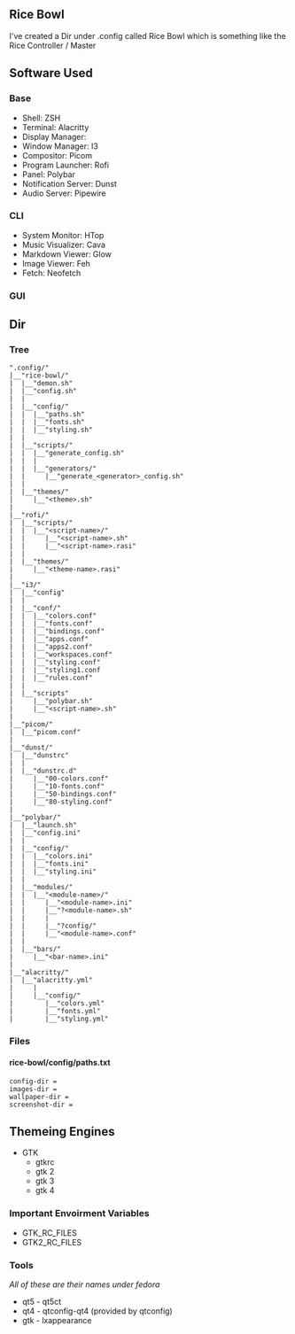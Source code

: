 ## Rice Bowl

I've created a Dir under .config called Rice Bowl which is something like the Rice Controller / Master

## Software Used

### Base

- Shell: ZSH
- Terminal: Alacritty
- Display Manager:
- Window Manager: I3
- Compositor: Picom
- Program Launcher: Rofi
- Panel: Polybar
- Notification Server: Dunst
- Audio Server: Pipewire

### CLI

- System Monitor: HTop
- Music Visualizer: Cava
- Markdown Viewer: Glow
- Image Viewer: Feh
- Fetch: Neofetch

### GUI

## Dir

### Tree

```
".config/"
|__"rice-bowl/"
|  |__"demon.sh"
|  |__"config.sh"
|  |
|  |__"config/"
|  |  |__"paths.sh"
|  |  |__"fonts.sh"
|  |  |__"styling.sh"
|  |
|  |__"scripts/"
|  |  |__"generate_config.sh"
|  |  |
|  |  |__"generators/"
|  |     |__"generate_<generator>_config.sh"
|  |
|  |__"themes/"
|     |__"<theme>.sh"
|
|__"rofi/"
|  |__"scripts/"
|  |  |__"<script-name>/"
|  |     |__"<script-name>.sh"
|  |     |__"<script-name>.rasi" 
|  |  
|  |__"themes/"
|     |__"<theme-name>.rasi"
|
|__"i3/"
|  |__"config"
|  |
|  |__"conf/"
|  |  |__"colors.conf"
|  |  |__"fonts.conf"
|  |  |__"bindings.conf"
|  |  |__"apps.conf"
|  |  |__"apps2.conf"
|  |  |__"workspaces.conf"
|  |  |__"styling.conf"
|  |  |__"styling1.conf
|  |  |__"rules.conf"
|  |
|  |__"scripts"
|     |__"polybar.sh"
|     |__"<script-name>.sh"
|
|__"picom/"
|  |__"picom.conf"
|
|__"dunst/"
|  |__"dunstrc"
|  |
|  |__"dunstrc.d"
|     |__"00-colors.conf"
|     |__"10-fonts.conf"
|     |__"50-bindings.conf"
|     |__"80-styling.conf"
|
|__"polybar/"
|  |__"launch.sh"
|  |__"config.ini"
|  |
|  |__"config/"
|  |  |__"colors.ini"
|  |  |__"fonts.ini"
|  |  |__"styling.ini"
|  |
|  |__"modules/"
|  |  |__"<module-name>/"
|  |     |__"<module-name>.ini"
|  |     |__"?<module-name>.sh"
|  |     |
|  |     |__"?config/"
|  |     |__"<module-name>.conf"
|  |
|  |__"bars/"
|     |__"<bar-name>.ini"
|  
|__"alacritty/"
|  |__"alacritty.yml"
|     |
|     |__"config/"
|        |__"colors.yml"
|        |__"fonts.yml"
|        |__"styling.yml"
```

### Files

#### rice-bowl/config/paths.txt

```
config-dir =
images-dir =
wallpaper-dir =
screenshot-dir =
```

## Themeing Engines
- GTK
   - gtkrc
   - gtk 2
   - gtk 3
   - gtk 4

### Important Envoirment Variables

- GTK_RC_FILES
- GTK2_RC_FILES

### Tools 
*All of these are their names under fedora*

- qt5 - qt5ct
- qt4 - qtconfig-qt4 (provided by qtconfig)
- gtk - lxappearance
